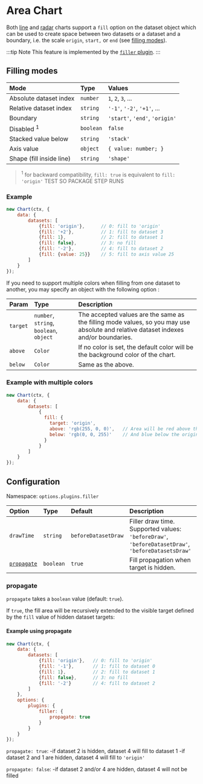 # Area Chart

Both [line](./line.md) and [radar](./radar.md) charts support a `fill` option on the dataset object which can be used to create space between two datasets or a dataset and a boundary, i.e. the scale `origin`, `start,` or `end` (see [filling modes](#filling-modes)).

:::tip Note
This feature is implemented by the [`filler` plugin](https://github.com/chartjs/Chart.js/blob/master/src/plugins/plugin.filler/index.js).
:::

## Filling modes

| Mode | Type | Values |
| :--- | :--- | :--- |
| Absolute dataset index | `number` | `1`, `2`, `3`, ... |
| Relative dataset index | `string` | `'-1'`, `'-2'`, `'+1'`, ... |
| Boundary | `string` | `'start'`, `'end'`, `'origin'` |
| Disabled <sup>1</sup> | `boolean` | `false` |
| Stacked value below | `string` | `'stack'` |
| Axis value | `object` | `{ value: number; }` |
| Shape (fill inside line) | `string` | `'shape'` |

> <sup>1</sup> for backward compatibility, `fill: true` is equivalent to `fill: 'origin'` TEST SO PACKAGE STEP RUNS<br/>

### Example

```javascript
new Chart(ctx, {
    data: {
        datasets: [
            {fill: 'origin'},      // 0: fill to 'origin'
            {fill: '+2'},          // 1: fill to dataset 3
            {fill: 1},             // 2: fill to dataset 1
            {fill: false},         // 3: no fill
            {fill: '-2'},          // 4: fill to dataset 2
            {fill: {value: 25}}    // 5: fill to axis value 25
        ]
    }
});
```

If you need to support multiple colors when filling from one dataset to another, you may specify an object with the following option :

| Param | Type | Description |
| :--- | :--- | :--- |
| `target` | `number`, `string`, `boolean`, `object` | The accepted values are the same as the filling mode values, so you may use absolute and relative dataset indexes and/or boundaries. |
| `above` | `Color` | If no color is set, the default color will be the background color of the chart. |
| `below` | `Color` | Same as the above. |

### Example with multiple colors

```javascript
new Chart(ctx, {
    data: {
        datasets: [
            {
              fill: {
                target: 'origin',
                above: 'rgb(255, 0, 0)',   // Area will be red above the origin
                below: 'rgb(0, 0, 255)'    // And blue below the origin
              }
            }
        ]
    }
});
```

## Configuration

Namespace: `options.plugins.filler`

| Option | Type | Default | Description |
| :--- | :--- | :--- | :--- |
| `drawTime` | `string` | `beforeDatasetDraw` | Filler draw time. Supported values: `'beforeDraw'`, `'beforeDatasetDraw'`, `'beforeDatasetsDraw'`
| [`propagate`](#propagate) | `boolean` | `true` | Fill propagation when target is hidden.

### propagate

`propagate` takes a `boolean` value (default: `true`).

If `true`, the fill area will be recursively extended to the visible target defined by the `fill` value of hidden dataset targets:

#### Example using propagate

```javascript
new Chart(ctx, {
    data: {
        datasets: [
            {fill: 'origin'},   // 0: fill to 'origin'
            {fill: '-1'},       // 1: fill to dataset 0
            {fill: 1},          // 2: fill to dataset 1
            {fill: false},      // 3: no fill
            {fill: '-2'}        // 4: fill to dataset 2
        ]
    },
    options: {
        plugins: {
            filler: {
                propagate: true
            }
        }
    }
});
```

`propagate: true`:
-if dataset 2 is hidden, dataset 4 will fill to dataset 1
-if dataset 2 and 1 are hidden, dataset 4 will fill to `'origin'`

`propagate: false`:
-if dataset 2 and/or 4 are hidden, dataset 4 will not be filled
